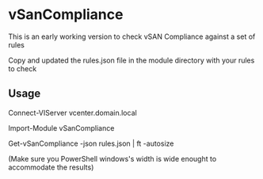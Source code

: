 # vSanCompliance
This is an early working version to check vSAN Compliance against a set of rules
 
Copy and updated the rules.json file in the module directory with your rules to check

## Usage

Connect-VIServer vcenter.domain.local

Import-Module vSanCompliance

Get-vSanCompliance -json rules.json | ft -autosize

(Make sure you PowerShell windows's width is wide enought to accommodate the results)